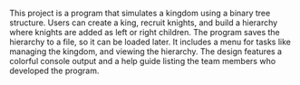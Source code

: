 This project is a program that simulates a kingdom using a binary tree structure. Users can create a king, recruit knights, and build a hierarchy where knights are added as left or right children. The program saves the hierarchy to a file, so it can be loaded later. It includes a menu for tasks like managing the kingdom, and viewing the hierarchy. The design features a colorful console output and a help guide listing the team members who developed the program.
